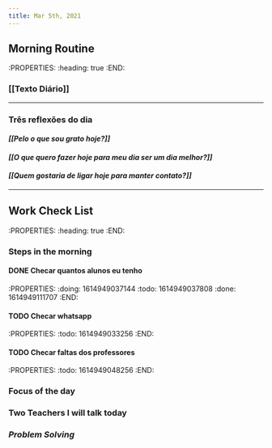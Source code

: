 ```yaml
---
title: Mar 5th, 2021
---
```


## **Morning Routine**
:PROPERTIES:
:heading: true
:END:
### **[[Texto Diário]]**
 ---
### **Três reflexões do dia**
#### _**[[Pelo o que sou grato hoje?]]**_
#### _**[[O que quero fazer hoje para meu dia ser um dia melhor?]]**_
#### _**[[Quem gostaria de ligar hoje para manter contato?]]**_
---
## Work Check List
:PROPERTIES:
:heading: true
:END:
### **Steps in the morning**
#### DONE Checar quantos alunos eu tenho
:PROPERTIES:
:doing: 1614949037144
:todo: 1614949037808
:done: 1614949111707
:END:
#### TODO Checar whatsapp
:PROPERTIES:
:todo: 1614949033256
:END:
#### TODO Checar faltas dos professores
:PROPERTIES:
:todo: 1614949048256
:END:
### **Focus of the day**
### **Two Teachers I will talk today**
### _**Problem Solving**_
